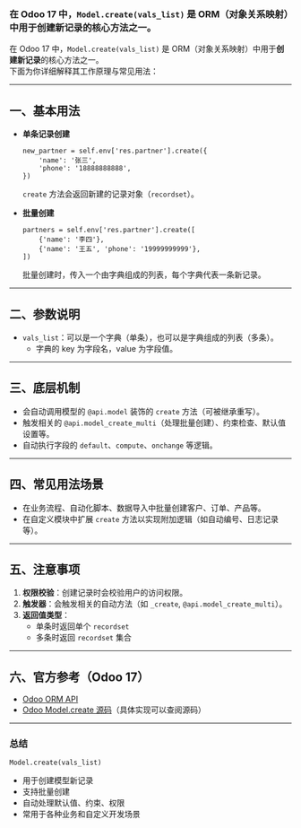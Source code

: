 ### 在 Odoo 17 中，`Model.create(vals_list)` 是 ORM（对象关系映射）中用于**创建新记录**的核心方法之一。

在 Odoo 17 中，`Model.create(vals_list)` 是 ORM（对象关系映射）中用于**创建新记录**的核心方法之一。  
下面为你详细解释其工作原理与常见用法：

---

## 一、基本用法

- **单条记录创建**
    
    ```
    new_partner = self.env['res.partner'].create({
        'name': '张三',
        'phone': '18888888888',
    })
    ```
    
    `create` 方法会返回新建的记录对象（`recordset`）。
    
- **批量创建**
    
    ```
    partners = self.env['res.partner'].create([
        {'name': '李四'},
        {'name': '王五', 'phone': '19999999999'},
    ])
    ```
    
    批量创建时，传入一个由字典组成的列表，每个字典代表一条新记录。
    

---

## 二、参数说明

- `vals_list`：可以是一个字典（单条），也可以是字典组成的列表（多条）。
    - 字典的 key 为字段名，value 为字段值。

---

## 三、底层机制

- 会自动调用模型的 `@api.model` 装饰的 `create` 方法（可被继承重写）。
- 触发相关的 `@api.model_create_multi`（处理批量创建）、约束检查、默认值设置等。
- 自动执行字段的 `default`、`compute`、`onchange` 等逻辑。

---

## 四、常见用法场景

- 在业务流程、自动化脚本、数据导入中批量创建客户、订单、产品等。
- 在自定义模块中扩展 `create` 方法以实现附加逻辑（如自动编号、日志记录等）。

---

## 五、注意事项

1. **权限校验**：创建记录时会校验用户的访问权限。
2. **触发器**：会触发相关的自动方法（如 `_create`, `@api.model_create_multi`）。
3. **返回值类型**：
    - 单条时返回单个 `recordset`
    - 多条时返回 `recordset` 集合

---

## 六、官方参考（Odoo 17）

- [Odoo ORM API](https://www.odoo.com/documentation/17.0/developer/reference/backend/orm.html)
- [Odoo Model.create 源码](https://github.com/odoo/odoo/blob/17.0/odoo/models.py#L3850)（具体实现可以查阅源码）

---

### 总结

`Model.create(vals_list)`

- 用于创建模型新记录
- 支持批量创建
- 自动处理默认值、约束、权限
- 常用于各种业务和自定义开发场景